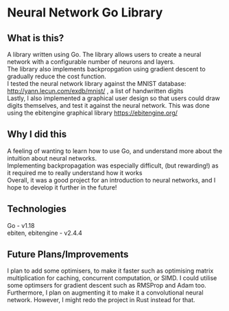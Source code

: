 # Neural Network Go Library

## What is this? 
A library written using Go. The library allows users to create a neural network with a configurable number of neurons and layers. <br />
The library also implements backpropgation using gradient descent to gradually reduce the cost function. <br />
I tested the neural network library against the MNIST database: http://yann.lecun.com/exdb/mnist/ , a list of handwritten digits <br />
Lastly, I also implemented a graphical user design so that users could draw digits themselves, and test it against the neural network. 
This was done using the ebitengine graphical library https://ebitengine.org/ <br />

## Why I did this
A feeling of wanting to learn how to use Go, and understand more about the intuition about neural networks. <br />
Implementing backpropagation was especially difficult, (but rewarding!) as it required me to really understand how it works <br />
Overall, it was a good project for an introduction to neural networks, and I hope to develop it further in the future!

## Technologies
Go - v1.18 <br />
ebiten, ebitengine - v2.4.4 <br />

## Future Plans/Improvements
I plan to add some optimisers, to make it faster such as optimising matrix multiplication for caching, concurrent computation, or SIMD. I could utilise some optimsers for gradient descent such as RMSProp and Adam too. <br />
Furthermore, I plan on augmenting it to make it a convolutional neural network. However, I might redo the project in Rust instead for that. <br />
